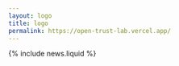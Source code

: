 ```yaml
---
layout: logo
title: logo
permalink: https://open-trust-lab.vercel.app/
---
```


{% include news.liquid %}
